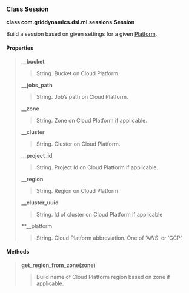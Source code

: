### Class Session

**class com.griddynamics.dsl.ml.sessions.Session**

Build a session based on given settings for a given [Platform](https://github.com/griddynamics/ml-dsl/blob/master/docs/Platform.md).

#### Properties
> **__bucket**
> > String. Bucket on Cloud Platform.
>
> **__jobs_path**
> > String. Job’s path on Cloud Platform.
>
> **__zone**
> > String. Zone on Cloud Platform if applicable.
>
> **__cluster**
> > String. Cluster on Cloud Platform.
>
> **__project_id**
> > String. Project Id on Cloud Platform if applicable.
>
> **__region**
> > String. Region on Cloud Platform
>
> **__cluster_uuid**
> > String. Id of cluster on Cloud Platform if applicable
> 
> **__platform
> > String. Cloud Platform abbreviation. One of ‘AWS’ or ‘GCP’.

#### Methods  
> **get_region_from_zone(zone)**
> > Build name of Cloud Platform region based on zone if applicable.
